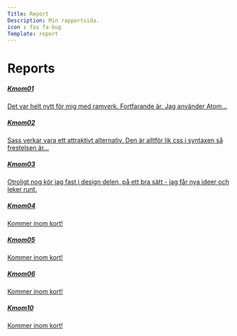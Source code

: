 ```yaml
---
Title: Report
Description: Min rapportsida.
icon : fas fa-bug
Template: report
---
```


Reports
==========================

<div class="kmom-box">
  <a href="report/kmom01"><h5>Kmom01</h5>
    <i class="fas fa-arrow-circle-right"></i>
    <p>Det var helt nytt för mig med ramverk. Fortfarande är. Jag använder Atom...</p>
  </a>
</div>

<div class="kmom-box">
  <a href="report/kmom02"><h5>Kmom02</h5>
    <i class="fas fa-arrow-circle-right"></i>
    <p>Sass verkar vara ett attraktivt alternativ. Den är alltför lik css i syntaxen så frestelsen är...</p>
  </a>
</div>

<div class="kmom-box">
<a href="report/kmom03"><h5>Kmom03</h5>
<i class="fas fa-arrow-circle-right"></i>
<p>Otroligt nog kör jag fast i design delen, på ett bra sätt - jag får nya ideer och leker runt.</p></a>
</div>

<div class="kmom-box">
<a href="report/kmom04"><h5>Kmom04</h5>
<i class="fas fa-arrow-circle-right"></i>
<p>Kommer inom kort!</p></a>
</div>

<div class="kmom-box">
<a href="report/kmom05"><h5>Kmom05</h5>
<i class="fas fa-arrow-circle-right"></i>
<p>Kommer inom kort!</p></a>
</div>

<div class="kmom-box">
<a href="report/kmom06"><h5>Kmom06</h5>
<i class="fas fa-arrow-circle-right"></i>
<p>Kommer inom kort!</p></a>
</div>

<div class="kmom-box project">
<a href="report/kmom10"><h5>Kmom10</h5>
<i class="fas fa-arrow-circle-right"></i>
<p>Kommer inom kort!</p></a>
</div>
